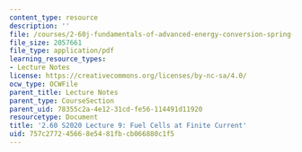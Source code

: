 ```yaml
---
content_type: resource
description: ''
file: /courses/2-60j-fundamentals-of-advanced-energy-conversion-spring-2020/757c277245668e5481fbcb066880c1f5_MIT2_60s20_lec9.pdf
file_size: 2057661
file_type: application/pdf
learning_resource_types:
- Lecture Notes
license: https://creativecommons.org/licenses/by-nc-sa/4.0/
ocw_type: OCWFile
parent_title: Lecture Notes
parent_type: CourseSection
parent_uid: 78355c2a-4e12-31cd-fe56-114491d11920
resourcetype: Document
title: '2.60 S2020 Lecture 9: Fuel Cells at Finite Current'
uid: 757c2772-4566-8e54-81fb-cb066880c1f5
---
```

